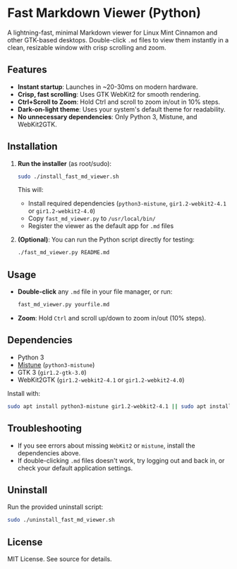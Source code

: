 # Fast Markdown Viewer (Python)

A lightning-fast, minimal Markdown viewer for Linux Mint Cinnamon and other GTK-based desktops. Double-click `.md` files to view them instantly in a clean, resizable window with crisp scrolling and zoom.

## Features

- **Instant startup**: Launches in ~20-30ms on modern hardware.
- **Crisp, fast scrolling**: Uses GTK WebKit2 for smooth rendering.
- **Ctrl+Scroll to Zoom**: Hold Ctrl and scroll to zoom in/out in 10% steps.
- **Dark-on-light theme**: Uses your system's default theme for readability.
- **No unnecessary dependencies**: Only Python 3, Mistune, and WebKit2GTK.

## Installation

1. **Run the installer** (as root/sudo):

   ```bash
   sudo ./install_fast_md_viewer.sh
   ```

   This will:
   - Install required dependencies (`python3-mistune`, `gir1.2-webkit2-4.1` or `gir1.2-webkit2-4.0`)
   - Copy `fast_md_viewer.py` to `/usr/local/bin/`
   - Register the viewer as the default app for `.md` files

2. **(Optional)**: You can run the Python script directly for testing:

   ```bash
   ./fast_md_viewer.py README.md
   ```

## Usage

- **Double-click** any `.md` file in your file manager, or run:

  ```bash
  fast_md_viewer.py yourfile.md
  ```

- **Zoom**: Hold `Ctrl` and scroll up/down to zoom in/out (10% steps).

## Dependencies

- Python 3
- [Mistune](https://github.com/lepture/mistune) (`python3-mistune`)
- GTK 3 (`gir1.2-gtk-3.0`)
- WebKit2GTK (`gir1.2-webkit2-4.1` or `gir1.2-webkit2-4.0`)

Install with:

```bash
sudo apt install python3-mistune gir1.2-webkit2-4.1 || sudo apt install gir1.2-webkit2-4.0
```

## Troubleshooting

- If you see errors about missing `WebKit2` or `mistune`, install the dependencies above.
- If double-clicking `.md` files doesn't work, try logging out and back in, or check your default application settings.

## Uninstall

Run the provided uninstall script:

```bash
sudo ./uninstall_fast_md_viewer.sh
```

## License

MIT License. See source for details.